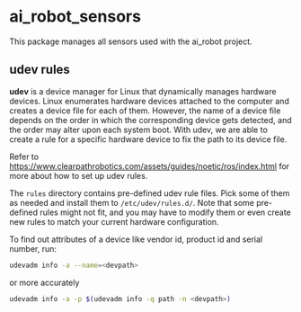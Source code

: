 # ai_robot_sensors

This package manages all sensors used with the ai_robot project.

## udev rules

**udev** is a device manager for Linux that dynamically manages hardware devices. Linux enumerates
hardware devices attached to the computer and creates a device file for each of them. However, the
name of a device file depends on the order in which the corresponding device gets detected, and the
order may alter upon each system boot. With udev, we are able to create a rule for a specific
hardware device to fix the path to its device file.

Refer to <https://www.clearpathrobotics.com/assets/guides/noetic/ros/index.html> for more about how
to set up udev rules.

The `rules` directory contains pre-defined udev rule files. Pick some of them as needed and install
them to `/etc/udev/rules.d/`. Note that some pre-defined rules might not fit, and you may have
to modify them or even create new rules to match your current hardware configuration.

To find out attributes of a device like vendor id, product id and serial number, run:

```bash
udevadm info -a --name=<devpath>
```

or more accurately

```bash
udevadm info -a -p $(udevadm info -q path -n <devpath>)
```
